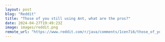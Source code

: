 ```yaml
---
layout: post
blog: "Reddit"
title: "Those of you still using Ant, what are the pros?"
date: 2024-04-27T19:49:23Z
image: images/reddit.png
remote_url: "https://www.reddit.com/r/java/comments/1cen7i6/those_of_you_still_using_ant_what_are_the_pros/"
---
```

